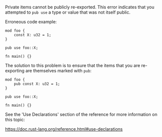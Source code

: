 Private items cannot be publicly re-exported. This error indicates that you
attempted to `pub use` a type or value that was not itself public.

Erroneous code example:

```compile_fail
mod foo {
    const X: u32 = 1;
}

pub use foo::X;

fn main() {}
```

The solution to this problem is to ensure that the items that you are
re-exporting are themselves marked with `pub`:

```
mod foo {
    pub const X: u32 = 1;
}

pub use foo::X;

fn main() {}
```

See the 'Use Declarations' section of the reference for more information on
this topic:

https://doc.rust-lang.org/reference.html#use-declarations
